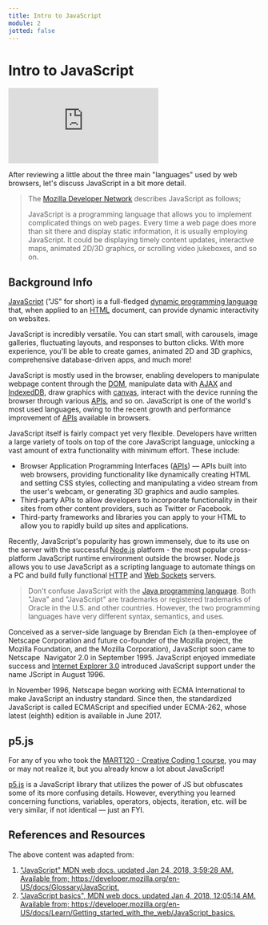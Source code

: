 ```yaml
---
title: Intro to JavaScript
module: 2
jotted: false
---
```


# Intro to JavaScript

<div class="embed-responsive embed-responsive-16by9"><iframe class="embed-responsive-item" src="https://umontana.zoom.us/rec/play/68UpJrr8rDI3ToKd5ASDUfN5W47pL6-s2nIZrPsEnkfmAXZQZACvNeEXZbChczl2wuUsrllZWH1DI2eo?continueMode=true" frameborder="0" allowfullscreen></iframe></div>

After reviewing a little about the three main "languages" used by web browsers, let's discuss JavaScript in a bit more detail.

> The [Mozilla Developer Network](https://developer.mozilla.org/en-US/docs/Learn/JavaScript) describes JavaScript as follows;
>
> JavaScript is a programming language that allows you to implement complicated things on web pages. Every time a web page does more than sit there and display static information, it is usually employing JavaScript.  It could be displaying timely content updates, interactive maps, animated 2D/3D graphics, or scrolling video jukeboxes, and so on.

## Background Info

<p><a href="https://developer.mozilla.org/en-US/docs/Glossary/JavaScript" title="JavaScript: JavaScript (JS) is a programming language mostly used client-side to dynamically script webpages, but often also server-side, using packages such as Node.js." class="glossaryLink">JavaScript</a> ("JS" for short) is a full-fledged <a href="https://developer.mozilla.org/en-US/docs/Glossary/Dynamic_programming_language" title="dynamic programming language: A dynamic programming language&nbsp;is a programming language in which operations otherwise done at compile-time can be done at run-time. For example, in JavaScript it is possible to change the type of a variable or add new properties or methods to an object while the program is running." class="glossaryLink">dynamic programming language</a> that, when&nbsp;applied to an <a href="https://developer.mozilla.org/en-US/docs/Glossary/HTML" title="HTML: HTML (HyperText Markup Language) is a descriptive language that specifies webpage structure." class="glossaryLink">HTML</a> document, can provide&nbsp;dynamic interactivity on websites.</p>

<p>JavaScript is incredibly versatile. You can start small, with carousels, image galleries, fluctuating layouts, and responses to button clicks. With more experience, you'll be able to create games, animated 2D and 3D graphics, comprehensive database-driven apps, and much more!</p>

<p>JavaScript is mostly used in the browser, enabling developers to manipulate webpage content through the <a href="https://developer.mozilla.org/en-US/docs/Glossary/DOM" title="DOM: The DOM (Document Object Model) is an API that represents and interacts with any HTML or XML document. The DOM is a document model loaded in the browser and representing the document as a node tree, where each node represents part of the document (e.g. an element, text string, or comment)." class="glossaryLink">DOM</a>, manipulate data with <a href="https://developer.mozilla.org/en-US/docs/Glossary/AJAX" title="AJAX: AJAX (Asynchronous JavaScript And XML) is a programming practice of combining&nbsp;HTML, CSS, JavaScript, the DOM,&nbsp;and the&nbsp;XMLHttpRequest&nbsp;object&nbsp;to build more complex&nbsp;webpages. &nbsp;What AJAX allows you to do is just&nbsp;update parts of a webpage instead of having to reload the entire page. AJAX also lets you work asynchronously, meaning your code&nbsp;continues to run&nbsp;while that part of your webpage is trying to reload&nbsp;(compared to synchronously which will block your&nbsp;code from running until that part of your webpage is done&nbsp;reloading)." class="glossaryLink">AJAX</a> and <a href="https://developer.mozilla.org/en-US/docs/Glossary/IndexedDB" title="IndexedDB: IndexedDB is&nbsp;a Web API for storing large data structures within browsers and indexing them for high-performance searching. Like an SQL-based RDBMS, IndexedDB is a transactional database system. However, it uses JavaScript objects rather than fixed columns tables to store data." class="glossaryLink">IndexedDB</a>, draw graphics with <a href="https://developer.mozilla.org/en-US/docs/Glossary/canvas" title="The definition of that term (canvas) has not been written yet; please consider contributing it!" class="glossaryLink">canvas</a>, interact with the device running the browser through various <a href="https://developer.mozilla.org/en-US/docs/Glossary/API" title="APIs: An API (Application Programming Interface) is a set of features and rules that exist inside a software program enabling interaction between the software and other items, such as other software or hardware." class="glossaryLink">APIs</a>, and so on. JavaScript is one of the world's most used languages, owing to the recent growth and performance improvement of <a href="https://developer.mozilla.org/en-US/docs/Glossary/API" title="APIs: An API (Application Programming Interface) is a set of features and rules that exist inside a software program enabling interaction between the software and other items, such as other software or hardware." class="glossaryLink">APIs</a> available in browsers.</p>

<p>JavaScript itself is fairly compact yet very flexible. Developers have written a large variety of tools on top of the core JavaScript language, unlocking a vast amount of extra functionality with minimum effort. These include:</p>

<ul>
 <li>Browser Application Programming Interfaces (<a href="https://developer.mozilla.org/en-US/docs/Glossary/API" title="APIs: An API (Application Programming Interface) is a set of features and rules that exist inside a software program enabling interaction between the software and other items, such as other software or hardware." class="glossaryLink">APIs</a>) — APIs built into web browsers, providing functionality&nbsp;like&nbsp;dynamically creating&nbsp;HTML and setting CSS styles, collecting and manipulating&nbsp;a video stream from the user's webcam, or generating&nbsp;3D graphics and audio samples.</li>
 <li>Third-party APIs to allow developers to incorporate functionality in their sites from other content providers, such as Twitter or Facebook.</li>
 <li>Third-party frameworks and libraries you can apply to your HTML to allow you to rapidly build up sites and applications.</li>
</ul>


<p>Recently, JavaScript's popularity has grown immensely, due to its use on the server with the successful <a href="http://nodejs.org/" class="external external-icon" rel="external noopener">Node.js</a> platform -&nbsp;the most popular cross-platform JavaScript runtime environment outside the browser. Node.js allows you to use JavaScript as a scripting language to automate things on a PC and build fully functional&nbsp;<a href="https://developer.mozilla.org/en-US/docs/Glossary/HTTP" title="HTTP: HTTP (HyperText Transfer Protocol) is the basic protocol that enables file transfer on the Web. HTTP is textual (all communication is done in plain text) and stateless (no communication is aware of previous communications)." class="glossaryLink">HTTP</a> and <a href="https://developer.mozilla.org/en-US/docs/Glossary/Web_Sockets" title="The definition of that term (Web Sockets) has not been written yet; please consider contributing it!" class="glossaryLink">Web Sockets</a> servers.</p>

> <p>Don't confuse JavaScript with the <a href="https://en.wikipedia.org/wiki/Java_(programming_language)" title="Java programming language" class="external external-icon" rel="noopener">Java programming language</a>. Both "Java" and "JavaScript" are trademarks or registered trademarks of Oracle in the U.S. and other countries. However, the two programming languages have very different syntax, semantics, and uses.</p>

<p>Conceived as a server-side language by Brendan Eich (a then-employee of Netscape Corporation and future co-founder of the Mozilla project, the Mozilla Foundation, and the Mozilla Corporation), JavaScript soon came to Netscape&nbsp; Navigator 2.0 in September 1995. JavaScript enjoyed immediate success and <a href="https://developer.mozilla.org/en-US/docs/Glossary/Microsoft_Internet_Explorer" title="Internet Explorer 3.0: Internet Explorer (or IE) is a free graphical browser maintained by Microsoft for legacy enterprise uses. Microsoft Edge is currently the default Windows browser." class="glossaryLink">Internet Explorer 3.0</a> introduced JavaScript support under the name JScript in August 1996.</p>

<p>In November 1996, Netscape began working with ECMA International to make JavaScript an industry standard. Since then, the standardized JavaScript is called ECMAScript and specified under ECMA-262, whose latest (eighth) edition is available in June 2017.</p>

## p5.js

For any of you who took the [MART120 - Creative Coding 1 course](https://montana-media-arts.github.io/creative-coding-1-Fall2019/modules/week-9/overview/), you may or may not realize it, but you already know a lot about JavaScript!

[p5.js](https://p5js.org) is a JavaScript library that utilizes the power of JS but obfuscates some of its more confusing details. However, everything you learned concerning functions, variables, operators, objects, iteration, etc. will be very similar, if not identical — just an FYI.


<div class="ref">
<h2>References and Resources</h2>

The above content was adapted from:

<ol>
<li><a href="https://developer.mozilla.org/en-US/docs/Glossary/JavaScript">"JavaScript" MDN web docs. updated Jan 24, 2018, 3:59:28 AM. Available from; https://developer.mozilla.org/en-US/docs/Glossary/JavaScript.</a></li>
<li><a href="https://developer.mozilla.org/en-US/docs/Learn/Getting_started_with_the_web/JavaScript_basics">"JavaScript basics", MDN web docs. updated Jan 4, 2018, 12:05:14 AM. Available from; https://developer.mozilla.org/en-US/docs/Learn/Getting_started_with_the_web/JavaScript_basics.</a></li>
</ol>
</div>
